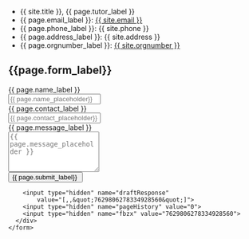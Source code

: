 <div class="container">
<div class="row">
  <ul class="contact-list">
    <li>{{ site.title }}, {{ page.tutor_label }}</li>
    <li>{{ page.email_label }}:
        <a href="mailto:{{ site.email }}">{{ site.email }}</a></li>
    <li>{{ page.phone_label }}: {{ site.phone }}</li>
    <li>{{ page.address_label }}: {{ site.address }}</li>
    <li>{{ page.orgnumber_label }}: <a href="http://w2.brreg.no/enhet/sok/detalj.jsp?orgnr={{ site.orgnumber }}">{{ site.orgnumber }}</a></li>
  </ul>
</div>
</div>

## {{page.form_label}}

<div class="container">
  <div class="row">
    <form role="form" action="https://docs.google.com/forms/d/1KN1BQ1HWdrGHOZ0njf2K3WXvjQWT8EyiQwBKqHcTz6Q/formResponse?embedded=true" method="POST" target="_self" onsubmit="">
    <div class="col-xs-8 col-md-6">
        <div class="form-group required">
        <label for="InputName" class="control-label">{{ page.name_label }}</label>
        <div class="input-group">
          <input type="text" class="form-control" name="entry.1007638093" id="InputName" placeholder="{{ page.name_placeholder}}" required>
          <span class="input-group-addon"></span></div>
      </div>
      <div class="form-group required">
        <label for="InputName" class="control-label">{{ page.contact_label }}</label>
        <div class="input-group">
          <input type="text" class="form-control" name="entry.203897919" id="InputName" placeholder="{{ page.contact_placeholder}}" required>
          <span class="input-group-addon"></span></div>
      </div>
      <div class="form-group">
        <label for="InputMessage" class="control-label">{{ page.message_label }}</label>
        <div class="input-group">
          <textarea name="entry.1247437116" id="InputMessage" class="form-control" rows="5" placeholder="{{ page.message_placeholder }}"></textarea>
          <span class="input-group-addon"></span></div>
      </div>
      <input type="submit" name="submit" id="submit"
          value="{{ page.submit_label}} " class="btn btn-default pull-right">

        <input type="hidden" name="draftResponse"
            value="[,,&quot;7629806278334928560&quot;]">
        <input type="hidden" name="pageHistory" value="0">
        <input type="hidden" name="fbzx" value="7629806278334928560">
      </div>
    </form>
  </div>
</div>
